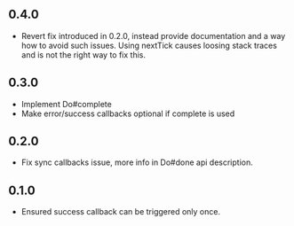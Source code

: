 ## 0.4.0
- Revert fix introduced in 0.2.0, instead provide documentation and a way how to avoid such issues. Using nextTick causes loosing stack traces and is not the right way to fix this.

## 0.3.0
- Implement Do#complete
- Make error/success callbacks optional if complete is used

## 0.2.0
- Fix sync callbacks issue, more info in Do#done api description.

## 0.1.0
- Ensured success callback can be triggered only once.
